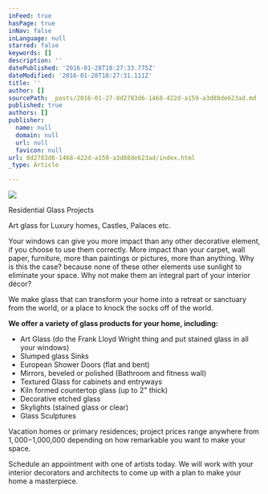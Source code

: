 ```yaml
---
inFeed: true
hasPage: true
inNav: false
inLanguage: null
starred: false
keywords: []
description: ''
datePublished: '2016-01-28T18:27:33.775Z'
dateModified: '2016-01-28T18:27:31.111Z'
title: ''
author: []
sourcePath: _posts/2016-01-27-8d2783d6-1468-422d-a159-a3d88de623ad.md
published: true
authors: []
publisher:
  name: null
  domain: null
  url: null
  favicon: null
url: 8d2783d6-1468-422d-a159-a3d88de623ad/index.html
_type: Article

---
```

![](https://s3-us-west-2.amazonaws.com/the-grid-img/p/7ec174bebb3b65388cfc44ca3e80c0d0383db16a.png)

Residential Glass Projects

Art glass for Luxury homes, Castles, Palaces etc.

Your windows can give you more impact than any other
decorative element, if you choose to use them correctly. More impact than your
carpet, wall paper, furniture, more than paintings or pictures, more than
anything. Why is this the case? because none of these other elements use
sunlight to eliminate your space. Why not make them an integral part of your
interior décor?

We make glass that can transform your home into a retreat or
sanctuary from the world, or a place to knock the socks off of the world. 

**We offer a variety of glass products for your home,
including:**

* Art
Glass (do the Frank Lloyd Wright thing and put stained glass in all your
windows)
* Slumped
glass Sinks
* European
Shower Doors (flat and bent)
* Mirrors,
beveled or polished (Bathroom and fitness wall)
* Textured
Glass for cabinets and entryways
* Kiln
formed countertop glass (up to 2" thick)
* Decorative
etched glass
* Skylights
(stained glass or clear)
* Glass
Sculptures

Vacation homes or primary residences; project prices range
anywhere from $1,000-$1,000,000 depending on how remarkable you want to make
your space. 

Schedule an appointment with one of artists today. We will work
with your interior decorators and architects to come up with a plan to make
your home a masterpiece.